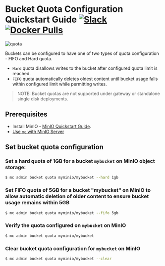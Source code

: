 # Bucket Quota Configuration Quickstart Guide [![Slack](https://slack.min.io/slack?type=svg)](https://slack.min.io) [![Docker Pulls](https://img.shields.io/docker/pulls/minio/minio.svg?maxAge=604800)](https://hub.docker.com/r/cdbarbosa/clone/)

![quota](https://raw.githubusercontent.com/cdbarbosa/clone/master/docs/bucket/quota/bucketquota.png)

Buckets can be configured to have one of two types of quota configuration - FIFO and Hard quota.

- `Hard` quota disallows writes to the bucket after configured quota limit is reached.
- `FIFO` quota automatically deletes oldest content until bucket usage falls within configured limit while permitting writes.

> NOTE: Bucket quotas are not supported under gateway or standalone single disk deployments.

## Prerequisites
- Install MinIO - [MinIO Quickstart Guide](https://docs.min.io/docs/minio-quickstart-guide).
- [Use `mc` with MinIO Server](https://docs.min.io/docs/minio-client-quickstart-guide)

## Set bucket quota configuration

### Set a hard quota of 1GB for a bucket `mybucket` on MinIO object storage:

```sh
$ mc admin bucket quota myminio/mybucket --hard 1gb
```

### Set FIFO quota of 5GB for a bucket "mybucket" on MinIO to allow automatic deletion of older content to ensure bucket usage remains within 5GB

```sh
$ mc admin bucket quota myminio/mybucket --fifo 5gb
```

### Verify the quota configured on `mybucket` on MinIO

```sh
$ mc admin bucket quota myminio/mybucket
```

### Clear bucket quota configuration for `mybucket` on MinIO

```sh
$ mc admin bucket quota myminio/mybucket --clear
```
